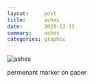 ```yaml
---
layout:     post
title:      ashes
date:       2020-12-12
summary:    ashes
categories: graphic
---
```


![ashes](https://i.imgur.com/R96hCoR.jpg)

permenant marker on paper
